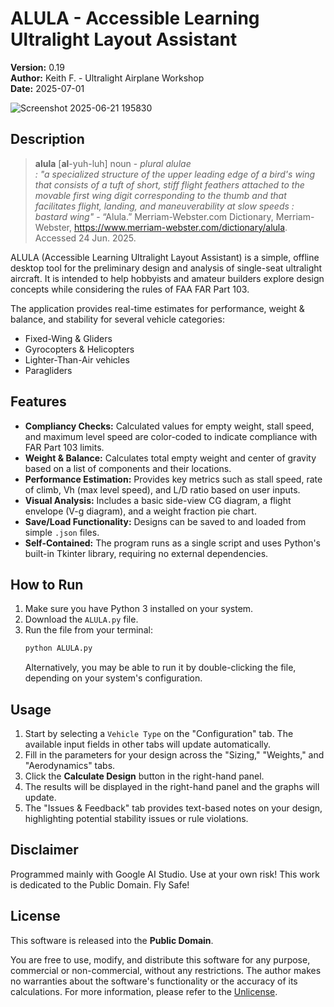 # ALULA - Accessible Learning Ultralight Layout Assistant

**Version:** 0.19  
**Author:** Keith F. - Ultralight Airplane Workshop  
**Date:** 2025-07-01

![Screenshot 2025-06-21 195830](https://github.com/user-attachments/assets/93d363a7-4159-4f64-bd96-ac8d59a92e1c)

## Description
>**alula**
>[**al**-yuh-luh] noun - _plural alulae_ <br>
>_: "a specialized structure of the upper leading edge of a bird's wing that consists of a tuft of short, stiff flight feathers attached to the movable first wing digit corresponding to the thumb and that facilitates flight, landing, and maneuverability at slow speeds : bastard wing"_ - “Alula.” Merriam-Webster.com Dictionary, Merriam-Webster, https://www.merriam-webster.com/dictionary/alula. Accessed 24 Jun. 2025.

ALULA (Accessible Learning Ultralight Layout Assistant) is a simple, offline desktop tool for the preliminary design and analysis of single-seat ultralight aircraft. It is intended to help hobbyists and amateur builders explore design concepts while considering the rules of FAA FAR Part 103.

The application provides real-time estimates for performance, weight & balance, and stability for several vehicle categories:

*   Fixed-Wing & Gliders
*   Gyrocopters & Helicopters
*   Lighter-Than-Air vehicles
*   Paragliders

## Features

*   **Compliancy Checks:** Calculated values for empty weight, stall speed, and maximum level speed are color-coded to indicate compliance with FAR Part 103 limits.
*   **Weight & Balance:** Calculates total empty weight and center of gravity based on a list of components and their locations.
*   **Performance Estimation:** Provides key metrics such as stall speed, rate of climb, Vh (max level speed), and L/D ratio based on user inputs.
*   **Visual Analysis:** Includes a basic side-view CG diagram, a flight envelope (V-g diagram), and a weight fraction pie chart.
*   **Save/Load Functionality:** Designs can be saved to and loaded from simple `.json` files.
*   **Self-Contained:** The program runs as a single script and uses Python's built-in Tkinter library, requiring no external dependencies.

## How to Run

1.  Make sure you have Python 3 installed on your system.
2.  Download the `ALULA.py` file.
3.  Run the file from your terminal:
    ```bash
    python ALULA.py
    ```
    Alternatively, you may be able to run it by double-clicking the file, depending on your system's configuration.

## Usage

1.  Start by selecting a `Vehicle Type` on the "Configuration" tab. The available input fields in other tabs will update automatically.
2.  Fill in the parameters for your design across the "Sizing," "Weights," and "Aerodynamics" tabs.
3.  Click the **Calculate Design** button in the right-hand panel.
4.  The results will be displayed in the right-hand panel and the graphs will update.
5.  The "Issues & Feedback" tab provides text-based notes on your design, highlighting potential stability issues or rule violations.

## Disclaimer
Programmed mainly with Google AI Studio. Use at your own risk! This work is dedicated to the Public Domain. Fly Safe!

## License

This software is released into the **Public Domain**.

You are free to use, modify, and distribute this software for any purpose, commercial or non-commercial, without any restrictions. The author makes no warranties about the software's functionality or the accuracy of its calculations. For more information, please refer to the [Unlicense](http://unlicense.org/).
